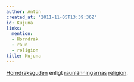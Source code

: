 ```yaml
---
author: Anton
created_at: '2011-11-05T13:39:36Z'
id: Kujuna
links:
  mention:
  - Horndrak
  - raun
  - religion
title: Kujuna
---
```


[Horndraksguden] enligt [raunlänningarnas][] [religion].

  [Horndraksguden]: Horndrak
  [raunlänningarnas]: raun
  [religion]: religion
